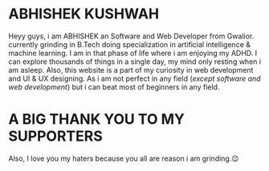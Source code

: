 # ABHISHEK KUSHWAH

Heyy guys, i am ABHISHEK an Software and Web Developer from Gwalior. currently grinding in B.Tech doing specialization in artificial intelligence & machine learning. I am in that phase of life where i am enjoying my ADHD. I can explore thousands of things in a single day, my mind only resting when i am asleep. Also, this website is a part of my curiosity in web development and UI & UX designing. As i am not perfect in any field (*except software and web development*) but i can beat most of beginners in any field.

# A BIG THANK YOU TO MY SUPPORTERS
Also, I love you my haters because you all are reason i am grinding.😉